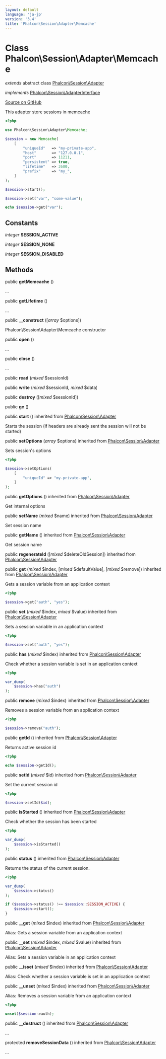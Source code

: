 ```yaml
---
layout: default
language: 'ja-jp'
version: '3.4'
title: 'Phalcon\Session\Adapter\Memcache'
---
```


# Class **Phalcon\Session\Adapter\Memcache**

*extends* abstract class [Phalcon\Session\Adapter](/3.4/en/api/Phalcon_Session_Adapter)

*implements* [Phalcon\Session\AdapterInterface](/3.4/en/api/Phalcon_Session_AdapterInterface)

<a href="https://github.com/phalcon/cphalcon/tree/v3.4.0/phalcon/session/adapter/memcache.zep" class="btn btn-default btn-sm">Source on GitHub</a>

This adapter store sessions in memcache

```php
<?php

use Phalcon\Session\Adapter\Memcache;

$session = new Memcache(
    [
        "uniqueId"   => "my-private-app",
        "host"       => "127.0.0.1",
        "port"       => 11211,
        "persistent" => true,
        "lifetime"   => 3600,
        "prefix"     => "my_",
    ]
);

$session->start();

$session->set("var", "some-value");

echo $session->get("var");

```

## Constants

*integer* **SESSION_ACTIVE**

*integer* **SESSION_NONE**

*integer* **SESSION_DISABLED**

## Methods

public **getMemcache** ()

...

public **getLifetime** ()

...

public **__construct** ([*array* $options])

Phalcon\Session\Adapter\Memcache constructor

public **open** ()

...

public **close** ()

...

public **read** (*mixed* $sessionId)

public **write** (*mixed* $sessionId, *mixed* $data)

public **destroy** ([*mixed* $sessionId])

public **gc** ()

public **start** () inherited from [Phalcon\Session\Adapter](/3.4/en/api/Phalcon_Session_Adapter)

Starts the session (if headers are already sent the session will not be started)

public **setOptions** (*array* $options) inherited from [Phalcon\Session\Adapter](/3.4/en/api/Phalcon_Session_Adapter)

Sets session's options

```php
<?php

$session->setOptions(
    [
        "uniqueId" => "my-private-app",
    ]
);

```

public **getOptions** () inherited from [Phalcon\Session\Adapter](/3.4/en/api/Phalcon_Session_Adapter)

Get internal options

public **setName** (*mixed* $name) inherited from [Phalcon\Session\Adapter](/3.4/en/api/Phalcon_Session_Adapter)

Set session name

public **getName** () inherited from [Phalcon\Session\Adapter](/3.4/en/api/Phalcon_Session_Adapter)

Get session name

public **regenerateId** ([*mixed* $deleteOldSession]) inherited from [Phalcon\Session\Adapter](/3.4/en/api/Phalcon_Session_Adapter)

public **get** (*mixed* $index, [*mixed* $defaultValue], [*mixed* $remove]) inherited from [Phalcon\Session\Adapter](/3.4/en/api/Phalcon_Session_Adapter)

Gets a session variable from an application context

```php
<?php

$session->get("auth", "yes");

```

public **set** (*mixed* $index, *mixed* $value) inherited from [Phalcon\Session\Adapter](/3.4/en/api/Phalcon_Session_Adapter)

Sets a session variable in an application context

```php
<?php

$session->set("auth", "yes");

```

public **has** (*mixed* $index) inherited from [Phalcon\Session\Adapter](/3.4/en/api/Phalcon_Session_Adapter)

Check whether a session variable is set in an application context

```php
<?php

var_dump(
    $session->has("auth")
);

```

public **remove** (*mixed* $index) inherited from [Phalcon\Session\Adapter](/3.4/en/api/Phalcon_Session_Adapter)

Removes a session variable from an application context

```php
<?php

$session->remove("auth");

```

public **getId** () inherited from [Phalcon\Session\Adapter](/3.4/en/api/Phalcon_Session_Adapter)

Returns active session id

```php
<?php

echo $session->getId();

```

public **setId** (*mixed* $id) inherited from [Phalcon\Session\Adapter](/3.4/en/api/Phalcon_Session_Adapter)

Set the current session id

```php
<?php

$session->setId($id);

```

public **isStarted** () inherited from [Phalcon\Session\Adapter](/3.4/en/api/Phalcon_Session_Adapter)

Check whether the session has been started

```php
<?php

var_dump(
    $session->isStarted()
);

```

public **status** () inherited from [Phalcon\Session\Adapter](/3.4/en/api/Phalcon_Session_Adapter)

Returns the status of the current session.

```php
<?php

var_dump(
    $session->status()
);

if ($session->status() !== $session::SESSION_ACTIVE) {
    $session->start();
}

```

public **__get** (*mixed* $index) inherited from [Phalcon\Session\Adapter](/3.4/en/api/Phalcon_Session_Adapter)

Alias: Gets a session variable from an application context

public **__set** (*mixed* $index, *mixed* $value) inherited from [Phalcon\Session\Adapter](/3.4/en/api/Phalcon_Session_Adapter)

Alias: Sets a session variable in an application context

public **__isset** (*mixed* $index) inherited from [Phalcon\Session\Adapter](/3.4/en/api/Phalcon_Session_Adapter)

Alias: Check whether a session variable is set in an application context

public **__unset** (*mixed* $index) inherited from [Phalcon\Session\Adapter](/3.4/en/api/Phalcon_Session_Adapter)

Alias: Removes a session variable from an application context

```php
<?php

unset($session->auth);

```

public **__destruct** () inherited from [Phalcon\Session\Adapter](/3.4/en/api/Phalcon_Session_Adapter)

...

protected **removeSessionData** () inherited from [Phalcon\Session\Adapter](/3.4/en/api/Phalcon_Session_Adapter)

...